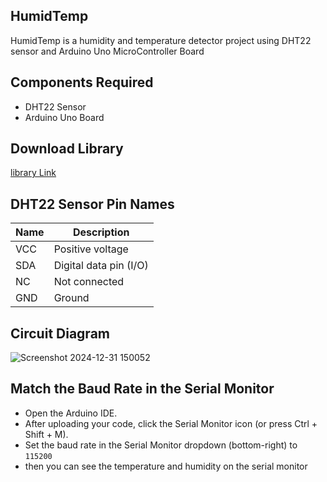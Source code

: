## HumidTemp
HumidTemp is a humidity and temperature detector project using DHT22 sensor and Arduino Uno MicroController Board

## Components Required
- DHT22 Sensor
- Arduino Uno Board
## Download Library
[library Link](https://github.com/adafruit/DHT-sensor-library)

## DHT22 Sensor Pin Names

| Name | Description            |
|------|------------------------|
| VCC  | Positive voltage       |
| SDA  | Digital data pin (I/O) |
| NC   | Not connected          |
| GND  | Ground                 |

  ## Circuit Diagram

  ![Screenshot 2024-12-31 150052](https://github.com/user-attachments/assets/196a3be9-cb4f-4f6e-83f5-34a41c156905)

  ## Match the Baud Rate in the Serial Monitor

- Open the Arduino IDE.
- After uploading your code, click the Serial Monitor icon (or press Ctrl + Shift + M).
- Set the baud rate in the Serial Monitor dropdown (bottom-right) to `115200`
- then you can see the temperature and humidity on the serial monitor
